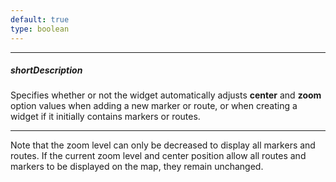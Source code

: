 ```yaml
---
default: true
type: boolean
---
```

---
##### shortDescription
Specifies whether or not the widget automatically adjusts **center** and **zoom** option values when adding a new marker or route, or when creating a widget if it initially contains markers or routes.

---
Note that the zoom level can only be decreased to display all markers and routes. If the current zoom level and center position allow all routes and markers to be displayed on the map, they remain unchanged.